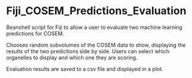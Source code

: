 # Fiji_COSEM_Predictions_Evaluation

Beanshell script for Fiji to allow a user to evaluate two machine learning predictions for COSEM.

Chooses random subvolumes of the COSEM data to show, displaying the results of the two predictions side by side. Users can select which organelles to display and which one they are scoring.

Evaluation results are saved to a csv file and displayed in a plot.
